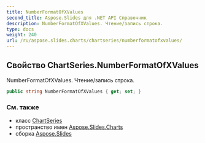 ```yaml
---
title: NumberFormatOfXValues
second_title: Aspose.Slides для .NET API Справочник
description: NumberFormatOfXValues. Чтение/запись строка.
type: docs
weight: 240
url: /ru/aspose.slides.charts/chartseries/numberformatofxvalues/
---
```


## Свойство ChartSeries.NumberFormatOfXValues

NumberFormatOfXValues. Чтение/запись строка.

```csharp
public string NumberFormatOfXValues { get; set; }
```

### См. также

* класс [ChartSeries](../../chartseries)
* пространство имен [Aspose.Slides.Charts](../../chartseries)
* сборка [Aspose.Slides](../../../)

<!-- DO NOT EDIT: сгенерировано xmldocmd для Aspose.Slides.dll -->